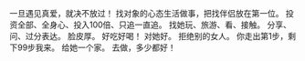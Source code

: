 一旦遇见真爱，就决不放过！
找对象的心态生活做事，把找伴侣放在第一位。
投资全部、全身心、投入100倍、只追一直追。
找她玩、旅游、看、接触。
分享、问、过分表达。
脸皮厚。
好吃好喝！
对她好。
拒绝别的女人。
你走出第1步，剩下99步我来。
给她一个家。
去做，多少都好！



